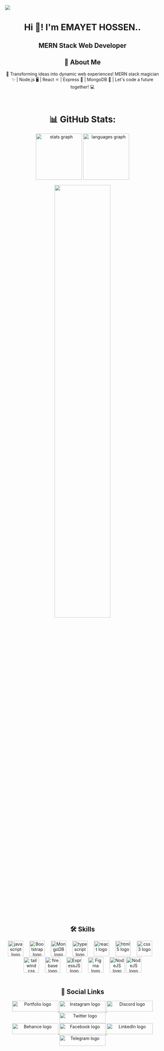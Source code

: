 <img src="https://i.ibb.co/KyrHstn/Beige-Modern-Elegant-Personal-Linked-In-Banner.png" />
 <h1 align="center">Hi 👋! I'm EMAYET HOSSEN..</h1>
 <h2 align="center">MERN Stack Web Developer</h2>
 <h2 align="center">🚀 About Me</h2>
<p align="center"> 🚀 Transforming ideas into dynamic web experiences! MERN stack magician ✨ | Node.js 🖥️ | React ⚛️ | Express 🔄 | MongoDB 🍃 | Let's code a future together! 💻</p><br />

  <div align="center">
   <h1>📊 GitHub Stats:</h1>
    <img
      src="https://github-readme-stats.vercel.app/api?username=emayethossen&hide_title=false&hide_rank=false&show_icons=true&include_all_commits=true&count_private=true&disable_animations=false&theme=dracula&locale=en&hide_border=false"
      height="150" alt="stats graph" />
    <img
      src="https://github-readme-stats.vercel.app/api/top-langs?username=emayethossen&locale=en&hide_title=false&layout=compact&card_width=320&langs_count=5&theme=dracula&hide_border=false"
      height="150" alt="languages graph" />
  </div>

<div align="center">
<p align="center">
  <img width="60%" src="https://github-readme-streak-stats.herokuapp.com?user=emayethossen&theme=react&hide_border=true&background=0D1117&stroke=0D1117&fire=FF1CF7&sideLabels=00F0FF&currStreakNum=FF1CF7&ring=FF1CF7&currStreakLabel=FF1CF7&sideNums=00F0FF" />
</p>
  </div>
<br />
  
  <h2 align="center">🛠 Skills</h2>
  <div align="center">
    <img src="https://cdn.jsdelivr.net/gh/devicons/devicon/icons/javascript/javascript-original.svg" height="50"
      alt="javascript logo" />
    <img  width="12" />
    <img src="https://cdn.jsdelivr.net/gh/devicons/devicon/icons/bootstrap/bootstrap-original.svg" height="50"
      alt="Bootstrap logo" />
    <img width="12" />
    <img src="https://cdn.jsdelivr.net/gh/devicons/devicon/icons/mongodb/mongodb-original.svg" height="50"
      alt="MongoDB logo" />
    <img width="12" />
    <img src="https://cdn.jsdelivr.net/gh/devicons/devicon/icons/typescript/typescript-original.svg" height="50"
      alt="typescript logo" />
    <img width="12" />
    <img src="https://cdn.jsdelivr.net/gh/devicons/devicon/icons/react/react-original.svg" height="50"
      alt="react logo" />
    <img width="12" />
    <img src="https://cdn.jsdelivr.net/gh/devicons/devicon/icons/html5/html5-original.svg" height="50"
      alt="html5 logo" />
    <img width="12" />
    <img src="https://cdn.jsdelivr.net/gh/devicons/devicon/icons/css3/css3-original.svg" height="50" alt="css3 logo" />
    <img width="12" />
    <img src="https://cdn.jsdelivr.net/gh/devicons/devicon/icons/tailwindcss/tailwindcss-plain.svg" height="50" alt="tailwind css logo" />
    <img width="12" />
    <img src="https://cdn.jsdelivr.net/gh/devicons/devicon/icons/firebase/firebase-plain.svg" height="50" alt="firebase logo" />
    <img width="12" />
    <img src="https://cdn.jsdelivr.net/gh/devicons/devicon/icons/express/express-original.svg" height="50"
      alt="ExpressJS logo" />
    <img width="12" />
    <img src="https://cdn.jsdelivr.net/gh/devicons/devicon/icons/figma/figma-original.svg" height="50"
      alt="Figma logo" />
    <img width="12" />
    <img src="https://cdn.jsdelivr.net/gh/devicons/devicon/icons/nodejs/nodejs-original.svg" height="50"
      alt="NodeJS logo" />
   <img src="https://cdn.jsdelivr.net/gh/devicons/devicon/icons/mongoose/mongoose-original.svg" height="50"
      alt="NodeJS logo" />
  </div>
  <br/>
  
<div align="center">
  <h2>🔗 Social Links</h2>
  <div>
    <a href="https://www.instagram.com/emayethossen">
      <img
        src="https://img.shields.io/badge/my_portfolio-000?style=for-the-badge&logo=ko-fi&logoColor=white"
        height="35" width="150" alt="Portfolio logo" />
    </a>
    <a href="https://www.instagram.com/emayethossen">
      <img
        src="https://img.shields.io/static/v1?message=Instagram&logo=instagram&label=&color=FF69B4&logoColor=white&logoWidth=30&labelColor=&style=for-the-badge"
        height="35" width="150" alt="Instagram logo" />
    </a>
    <a href="https://discord.com/users/1073823823549444117">
      <img
        src="https://img.shields.io/static/v1?message=Discord&logo=discord&label=&color=7289DA&logoColor=white&labelColor=&style=for-the-badge"
        height="35" width="150" alt="Discord logo" />
    </a>
    <a href="https://twitter.com/EmayetHossen">
      <img
        src="https://img.shields.io/static/v1?message=Twitter&logo=twitter&label=&color=00ACEE&logoColor=white&labelColor=&style=for-the-badge"
        height="35" width="150" alt="Twitter logo" />
    </a>
  </div>
  <div>
    <a href="https://www.behance.net/emayethossen">
      <img
        src="https://img.shields.io/static/v1?message=Behance&logo=behance&label=&color=5DA5FF&logoColor=white&labelColor=&style=for-the-badge"
        height="35" width="150" alt="Behance logo" />
    </a>
    <a href="https://www.facebook.com/emayethossen4/">
      <img
        src="https://img.shields.io/static/v1?message=Facebook&logo=facebook&label=&color=17A9FD&logoColor=white&labelColor=&style=for-the-badge"
        height="35" width="150" alt="Facebook logo" />
    </a>
    <a href="https://www.linkedin.com/in/emayethossen/">
      <img
        src="https://img.shields.io/static/v1?message=LinkedIn&logo=linkedin&label=&color=0077B5&logoColor=white&labelColor=&style=for-the-badge"
        height="35" width="150" alt="LinkedIn logo" />
    </a>
    <a href="https://t.me/emayethossen">
      <img src="https://img.shields.io/badge/Telegram-2CA5E0?style=for-the-badge&logo=telegram&logoColor=white"
        height="35" width="150" alt="Telegram logo">
    </a>
  </div>
</div><br/>

  


